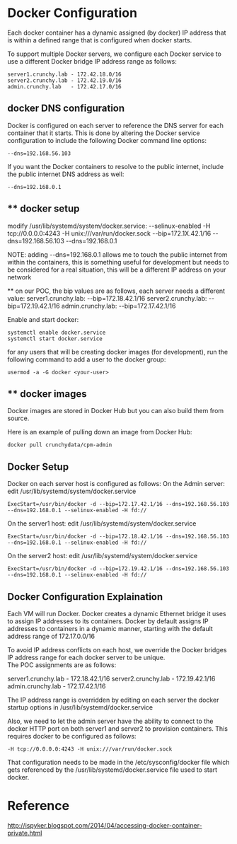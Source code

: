 
Docker Configuration
==================

Each docker container has a dynamic assigned (by docker) IP address
that is within a defined range that is configured when docker starts.

To support multiple Docker servers, we configure each Docker service
to use a different Docker bridge IP address range as follows:

	server1.crunchy.lab - 172.42.18.0/16
	server2.crunchy.lab - 172.42.19.0/16
	admin.crunchy.lab   - 172.42.17.0/16


docker DNS configuration
------------------------

Docker is configured on each server to reference the DNS server
for each container that it starts.  This is done by altering
the Docker service configuration to include the following
Docker command line options:

	--dns=192.168.56.103

If you want the Docker containers to resolve to the public
internet, include the public internet DNS address as well:

	--dns=192.168.0.1

** docker setup
------------

modify /usr/lib/systemd/system/docker.service:
--selinux-enabled -H tcp://0.0.0.0:4243 -H unix:///var/run/docker.sock
--bip=172.1X.42.1/16 --dns=192.168.56.103 --dns=192.168.0.1

NOTE:  adding --dns=192.168.0.1 allows me to touch the public internet
from within the containers, this is something useful for development
but needs to be considered for a real situation, this will be a different 
IP address on your network

** on our POC, the bip values are as follows, each server needs a different value:
server1.crunchy.lab: --bip=172.18.42.1/16
server2.crunchy.lab: --bip=172.19.42.1/16
admin.crunchy.lab:   --bip=172.17.42.1/16

Enable and start docker:

	systemctl enable docker.service
	systemctl start docker.service


for any users that will be creating docker images (for development), run
the following command to add a user to the docker group:

	usermod -a -G docker <your-user>

** docker images
-------------
Docker images are stored in Docker Hub but you can also build them
from source.

Here is an example of pulling down an image from Docker Hub:
~~~~~~~~~~~~
docker pull crunchydata/cpm-admin
~~~~~~~~~~~~


Docker Setup
------------

Docker on each server host is configured as follows:
On the Admin server:
	edit /usr/lib/systemd/system/docker.service

	ExecStart=/usr/bin/docker -d --bip=172.17.42.1/16 --dns=192.168.56.103 --dns=192.168.0.1 --selinux-enabled -H fd://


On the server1 host:
	edit /usr/lib/systemd/system/docker.service

	ExecStart=/usr/bin/docker -d --bip=172.18.42.1/16 --dns=192.168.56.103 --dns=192.168.0.1 --selinux-enabled -H fd://

On the server2 host:
	edit /usr/lib/systemd/system/docker.service

	ExecStart=/usr/bin/docker -d --bip=172.19.42.1/16 --dns=192.168.56.103 --dns=192.168.0.1 --selinux-enabled -H fd://

Docker Configuration Explaination
--------------------

Each VM will run Docker.  Docker creates a dynamic Ethernet bridge it
uses to assign IP addresses to its containers.
Docker by default assigns IP addresses to containers in a dynamic manner, 
starting with the default address range of 172.17.0.0/16

To avoid IP address conflicts on each host, we override the 
Docker bridges IP address range for each docker server to be unique.  
The POC assignments are as follows:

server1.crunchy.lab - 172.18.42.1/16
server2.crunchy.lab - 172.19.42.1/16
admin.crunchy.lab   - 172.17.42.1/16

The IP address range is overridden by editing on each server
the docker startup options in /usr/lib/systemd/docker.service

Also, we need to let the admin server have the ability to connect
to the docker HTTP port on both server1 and server2 to provision
containers.  This requires docker to be configured as follows:

	-H tcp://0.0.0.0:4243 -H unix:///var/run/docker.sock

That configuration needs to be made in the /etc/sysconfig/docker file which
gets referenced by the /usr/lib/systemd/docker.service
file used to start docker.

Reference
==========

http://ispyker.blogspot.com/2014/04/accessing-docker-container-private.html
